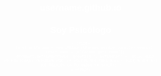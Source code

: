 # username.github.io
<!DOCTYPE html>
<html lang="es">
<head>
    <meta charset="UTF-8">
    <meta name="viewport" content="width=device-width, initial-scale=1.0">
    <title>Soy Psicólogo</title>
    <style>
        body {
            font-family: Arial, sans-serif;
            background-image: url('pixel-landscape.jpg');
            background-size: cover;
            color: white;
            text-align: center;
            padding-top: 20%;
        }
    </style>
</head>
<body>
    <h1>Soy Psicólogo</h1>
    <p id="greeting"></p>

    <script>
        const urlParams = new URLSearchParams(window.location.search);
        const name = urlParams.get('name');
        document.getElementById('greeting').textContent = `Hola, HOLA FUCKIN PERRAS ENTRARON POR SER FUCKIN METICHES A ESTE FUCKIN WEB ASI QUE RELAJEN LA PUCHAINA VA ${null}`;
    </script>
</body>
</html>
